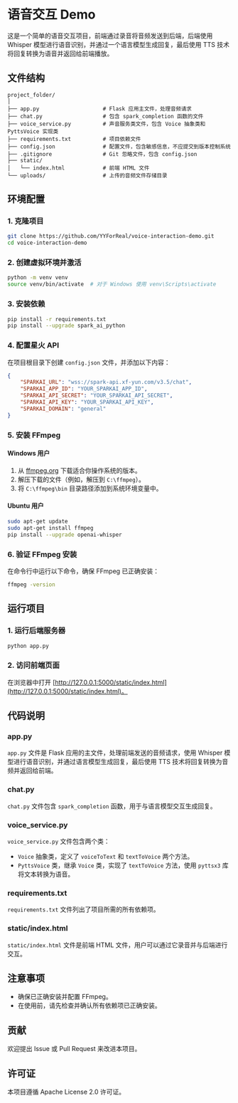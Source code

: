 
# 语音交互 Demo

这是一个简单的语音交互项目，前端通过录音将音频发送到后端，后端使用 Whisper 模型进行语音识别，并通过一个语言模型生成回复，最后使用 TTS 技术将回复转换为语音并返回给前端播放。

## 文件结构

```
project_folder/
│
├── app.py                    # Flask 应用主文件，处理音频请求
├── chat.py                   # 包含 spark_completion 函数的文件
├── voice_service.py          # 声音服务类文件，包含 Voice 抽象类和 PyttsVoice 实现类
├── requirements.txt          # 项目依赖文件
├── config.json               # 配置文件，包含敏感信息，不应提交到版本控制系统
├── .gitignore                # Git 忽略文件，包含 config.json
├── static/
│   └── index.html            # 前端 HTML 文件
└── uploads/                  # 上传的音频文件存储目录
```

## 环境配置

### 1. 克隆项目

```bash
git clone https://github.com/YYForReal/voice-interaction-demo.git
cd voice-interaction-demo
```

### 2. 创建虚拟环境并激活

```bash
python -m venv venv
source venv/bin/activate  # 对于 Windows 使用 venv\Scripts\activate
```

### 3. 安装依赖

```bash
pip install -r requirements.txt
pip install --upgrade spark_ai_python
```

### 4. 配置星火 API

在项目根目录下创建 `config.json` 文件，并添加以下内容：

```json
{
    "SPARKAI_URL": "wss://spark-api.xf-yun.com/v3.5/chat",
    "SPARKAI_APP_ID": "YOUR_SPARKAI_APP_ID",
    "SPARKAI_API_SECRET": "YOUR_SPARKAI_API_SECRET",
    "SPARKAI_API_KEY": "YOUR_SPARKAI_API_KEY",
    "SPARKAI_DOMAIN": "general"
}
```

### 5. 安装 FFmpeg

#### Windows 用户

1. 从 [ffmpeg.org](https://ffmpeg.org/download.html) 下载适合你操作系统的版本。
2. 解压下载的文件（例如，解压到 `C:\ffmpeg`）。
3. 将 `C:\ffmpeg\bin` 目录路径添加到系统环境变量中。

#### Ubuntu 用户

```bash
sudo apt-get update
sudo apt-get install ffmpeg
pip install --upgrade openai-whisper

```

### 6. 验证 FFmpeg 安装

在命令行中运行以下命令，确保 FFmpeg 已正确安装：

```bash
ffmpeg -version
```

## 运行项目

### 1. 运行后端服务器

```bash
python app.py
```

### 2. 访问前端页面

在浏览器中打开 [http://127.0.0.1:5000/static/index.html](http://127.0.0.1:5000/static/index.html)。

## 代码说明

### app.py

`app.py` 文件是 Flask 应用的主文件，处理前端发送的音频请求，使用 Whisper 模型进行语音识别，并通过语言模型生成回复，最后使用 TTS 技术将回复转换为音频并返回给前端。

### chat.py

`chat.py` 文件包含 `spark_completion` 函数，用于与语言模型交互生成回复。

### voice_service.py

`voice_service.py` 文件包含两个类：

- `Voice` 抽象类，定义了 `voiceToText` 和 `textToVoice` 两个方法。
- `PyttsVoice` 类，继承 `Voice` 类，实现了 `textToVoice` 方法，使用 `pyttsx3` 库将文本转换为语音。

### requirements.txt

`requirements.txt` 文件列出了项目所需的所有依赖项。

### static/index.html

`static/index.html` 文件是前端 HTML 文件，用户可以通过它录音并与后端进行交互。

## 注意事项

- 确保已正确安装并配置 FFmpeg。
- 在使用前，请先检查并确认所有依赖项已正确安装。

## 贡献

欢迎提出 Issue 或 Pull Request 来改进本项目。

## 许可证

本项目遵循 Apache License 2.0 许可证。
